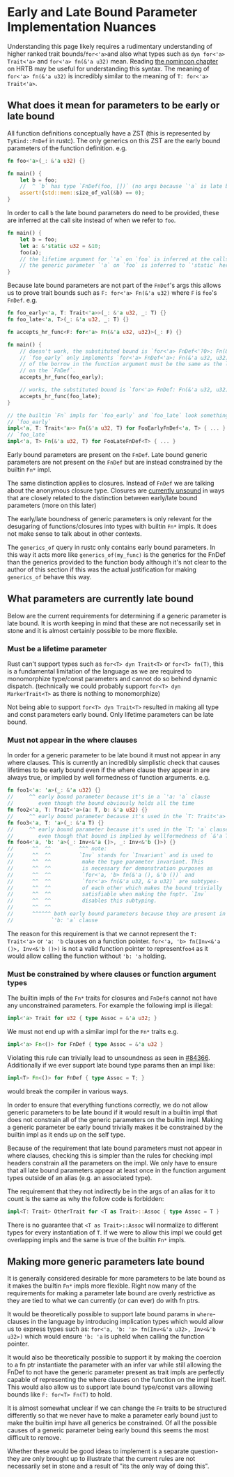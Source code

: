 # Early and Late Bound Parameter Implementation Nuances

Understanding this page likely requires a rudimentary understanding of higher ranked
trait bounds/`for<'a>`and also what types such as `dyn for<'a> Trait<'a>` and
 `for<'a> fn(&'a u32)` mean. Reading [the nomincon chapter](https://doc.rust-lang.org/nomicon/hrtb.html)
on HRTB may be useful for understanding this syntax. The meaning of `for<'a> fn(&'a u32)`
is incredibly similar to the meaning of `T: for<'a> Trait<'a>`.

## What does it mean for parameters to be early or late bound

All function definitions conceptually have a ZST (this is represented by `TyKind::FnDef` in rustc).
The only generics on this ZST are the early bound parameters of the function definition. e.g.
```rust
fn foo<'a>(_: &'a u32) {}

fn main() {
    let b = foo;
    //  ^ `b` has type `FnDef(foo, [])` (no args because `'a` is late bound)
    assert!(std::mem::size_of_val(&b) == 0);
}
```

In order to call `b` the late bound parameters do need to be provided, these are inferred at the
call site instead of when we refer to `foo`.
```rust
fn main() {
    let b = foo;
    let a: &'static u32 = &10;
    foo(a);
    // the lifetime argument for `'a` on `foo` is inferred at the callsite
    // the generic parameter `'a` on `foo` is inferred to `'static` here
}
```

Because late bound parameters are not part of the `FnDef`'s args this allows us to prove trait
bounds such as `F: for<'a> Fn(&'a u32)` where `F` is `foo`'s `FnDef`. e.g.
```rust
fn foo_early<'a, T: Trait<'a>>(_: &'a u32, _: T) {}
fn foo_late<'a, T>(_: &'a u32, _: T) {}

fn accepts_hr_func<F: for<'a> Fn(&'a u32, u32)>(_: F) {}

fn main() {
    // doesn't work, the substituted bound is `for<'a> FnDef<'?0>: Fn(&'a u32, u32)`
    // `foo_early` only implements `for<'a> FnDef<'a>: Fn(&'a u32, u32)`- the lifetime
    // of the borrow in the function argument must be the same as the lifetime
    // on the `FnDef`.
    accepts_hr_func(foo_early);

    // works, the substituted bound is `for<'a> FnDef: Fn(&'a u32, u32)`
    accepts_hr_func(foo_late);
}

// the builtin `Fn` impls for `foo_early` and `foo_late` look something like:
// `foo_early`
impl<'a, T: Trait<'a>> Fn(&'a u32, T) for FooEarlyFnDef<'a, T> { ... }
// `foo_late`
impl<'a, T> Fn(&'a u32, T) for FooLateFnDef<T> { ... }

```

Early bound parameters are present on the `FnDef`. Late bound generic parameters are not present
on the `FnDef` but are instead constrained by the builtin `Fn*` impl.

The same distinction applies to closures. Instead of `FnDef` we are talking about the anonymous
closure type. Closures are [currently unsound](https://github.com/rust-lang/rust/issues/84366) in
ways that are closely related to the distinction between early/late bound
parameters (more on this later)

The early/late boundness of generic parameters is only relevant for the desugaring of
functions/closures into types with builtin `Fn*` impls. It does not make sense to talk about
in other contexts.

The `generics_of` query in rustc only contains early bound parameters. In this way it acts more
like `generics_of(my_func)` is the generics for the FnDef than the generics provided to the function
body although it's not clear to the author of this section if this was the actual justification for
making `generics_of` behave this way.

## What parameters are currently late bound

Below are the current requirements for determining if a generic parameter is late bound. It is worth
keeping in mind that these are not necessarily set in stone and it is almost certainly possible to
be more flexible.

### Must be a lifetime parameter

Rust can't support types such as `for<T> dyn Trait<T>` or `for<T> fn(T)`, this is a
fundamental limitation of the language as we are required to monomorphize type/const
parameters and cannot do so behind dynamic dispatch. (technically we could probably
support `for<T> dyn MarkerTrait<T>` as there is nothing to monomorphize)

Not being able to support `for<T> dyn Trait<T>` resulted in making all type and const
parameters early bound. Only lifetime parameters can be late bound.

### Must not appear in the where clauses

In order for a generic parameter to be late bound it must not appear in any where clauses.
This is currently an incredibly simplistic check that causes lifetimes to be early bound even
if the where clause they appear in are always true, or implied by well formedness of function
arguments. e.g.
```rust
fn foo1<'a: 'a>(_: &'a u32) {}
//     ^^ early bound parameter because it's in a `'a: 'a` clause
//        even though the bound obviously holds all the time
fn foo2<'a, T: Trait<'a>(a: T, b: &'a u32) {}
//     ^^ early bound parameter because it's used in the `T: Trait<'a>` clause
fn foo3<'a, T: 'a>(_: &'a T) {}
//     ^^ early bound parameter because it's used in the `T: 'a` clause
//        even though that bound is implied by wellformedness of `&'a T`
fn foo4<'a, 'b: 'a>(_: Inv<&'a ()>, _: Inv<&'b ()>) {}
//      ^^  ^^         ^^^ note:
//      ^^  ^^         `Inv` stands for `Invariant` and is used to
//      ^^  ^^          make the type parameter invariant. This
//      ^^  ^^          is necessary for demonstration purposes as
//      ^^  ^^          `for<'a, 'b> fn(&'a (), &'b ())` and
//      ^^  ^^          `for<'a> fn(&'a u32, &'a u32)` are subtypes-
//      ^^  ^^          of each other which makes the bound trivially
//      ^^  ^^          satisfiable when making the fnptr. `Inv`
//      ^^  ^^          disables this subtyping.
//      ^^  ^^
//      ^^^^^^ both early bound parameters because they are present in the
//            `'b: 'a` clause
```

The reason for this requirement is that we cannot represent the `T: Trait<'a>` or `'a: 'b` clauses
on a function pointer. `for<'a, 'b> fn(Inv<&'a ()>, Inv<&'b ()>)` is not a valid function pointer to
represent`foo4` as it would allow calling the function without `'b: 'a` holding.

### Must be constrained by where clauses or function argument types

The builtin impls of the `Fn*` traits for closures and `FnDef`s cannot not have any unconstrained
parameters. For example the following impl is illegal:
```rust
impl<'a> Trait for u32 { type Assoc = &'a u32; }
```
We must not end up with a similar impl for the `Fn*` traits e.g.
```rust
impl<'a> Fn<()> for FnDef { type Assoc = &'a u32 }
```

Violating this rule can trivially lead to unsoundness as seen in [#84366](https://github.com/rust-lang/rust/issues/84366).
Additionally if we ever support late bound type params then an impl like:
```rust
impl<T> Fn<()> for FnDef { type Assoc = T; }
```
would break the compiler in various ways.

In order to ensure that everything functions correctly, we do not allow generic parameters to
be late bound if it would result in a builtin impl that does not constrain all of the generic
parameters on the builtin impl. Making a generic parameter be early bound trivially makes it be
constrained by the builtin impl as it ends up on the self type.

Because of the requirement that late bound parameters must not appear in where clauses, checking
this is simpler than the rules for checking impl headers constrain all the parameters on the impl.
We only have to ensure that all late bound parameters appear at least once in the function argument
types outside of an alias (e.g. an associated type).

The requirement that they not indirectly be in the args of an alias for it to count is the
same as why the follow code is forbidden:
```rust
impl<T: Trait> OtherTrait for <T as Trait>::Assoc { type Assoc = T }
```
There is no guarantee that `<T as Trait>::Assoc` will normalize to different types for every
instantiation of `T`. If we were to allow this impl we could get overlapping impls and the
same is true of the builtin `Fn*` impls.

## Making more generic parameters late bound

It is generally considered desirable for more parameters to be late bound as it makes
the builtin `Fn*` impls more flexible. Right now many of the requirements for making
a parameter late bound are overly restrictive as they are tied to what we can currently
(or can ever) do with fn ptrs.

It would be theoretically possible to support late bound params in `where`-clauses in the
language by introducing implication types which would allow us to express types such as:
`for<'a, 'b: 'a> fn(Inv<&'a u32>, Inv<&'b u32>)` which would ensure `'b: 'a` is upheld when
calling the function pointer.

It would also be theoretically possible to support it by making the coercion to a fn ptr
instantiate the parameter with an infer var while still allowing the FnDef to not have the
generic parameter present as trait impls are perfectly capable of representing the where clauses
on the function on the impl itself. This would also allow us to support late bound type/const
vars allowing bounds like `F: for<T> Fn(T)` to hold.

It is almost somewhat unclear if we can change the `Fn` traits to be structured differently
so that we never have to make a parameter early bound just to make the builtin impl have all
generics be constrained. Of all the possible causes of a generic parameter being early bound
this seems the most difficult to remove.

Whether these would be good ideas to implement is a separate question- they are only brought
up to illustrate that the current rules are not necessarily set in stone and a result of
"its the only way of doing this".


